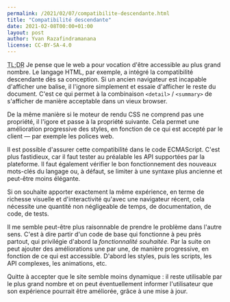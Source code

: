 ```yaml
---
permalink: /2021/02/07/compatibilite-descendante.html
title: "Compatibilité descendante"
date: 2021-02-08T00:00+01:00
layout: post
author: Yvan Razafindramanana
license: CC-BY-SA-4.0
---
```


<acronym title="En résumé... (Too long; Didn't Read)">TL;DR</acronym>
Je pense que le web a pour vocation d'être accessible au plus grand nombre. Le langage HTML, par exemple, a intégré la compatibilité descendante dès sa conception. Si un ancien navigateur est incapable d'afficher une balise, il l'ignore simplement et essaie d'afficher le reste du document. C'est ce qui permet à la combinaison `<detail>` / `<summary>` de s'afficher de manière acceptable dans un vieux browser.

<!--more-->

De la même manière si le moteur de rendu CSS ne comprend pas une propriété, il l'igore et passe à la propriété suivante. Cela permet une amélioration progressive des styles, en fonction de ce qui est accepté par le client&nbsp;&mdash; par exemple les polices web.

Il est possible d'assurer cette compatibilité dans le code ECMAScript. C'est plus fastidieux, car il faut tester au préalable les API supportées par la plateforme. Il faut également vérifier le bon fonctionnement des nouveaux mots-clés du langage ou, à défaut, se limiter à une syntaxe plus ancienne et peut-être moins élégante.

Si on souhaite apporter exactement la même expérience, en terme de richesse visuelle et d'interactivité qu'avec une navigateur récent, cela nécessite une quantité non négligeable de temps, de documentation, de code, de tests.

Il me semble peut-être plus raisonnable de prendre le problème dans l'autre sens. C'est à dire partir d'un code de base qui fonctionne à peu près partout, qui privilégie d'abord la _fonctionnalité souhaitée_. Par la suite on peut ajouter des améliorations une par une, de manière progressive, en fonction de ce qui est accessible. D'abord les styles, puis les scripts, les API complexes, les animations, etc.

Quitte à accepter que le site semble moins dynamique&nbsp;: il reste utilisable par le plus grand nombre et on peut éventuellement informer l'utilisateur que son expérience pourrait être améliorée, grâce à une mise à jour.
